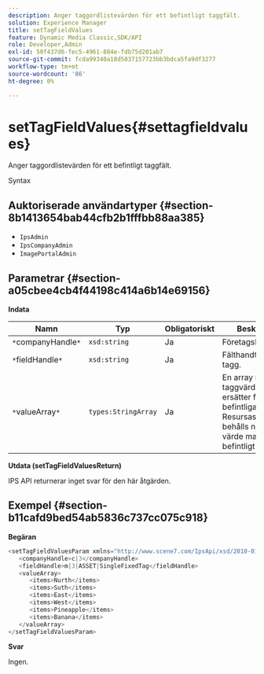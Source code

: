 ```yaml
---
description: Anger taggordlistevärden för ett befintligt taggfält.
solution: Experience Manager
title: setTagFieldValues
feature: Dynamic Media Classic,SDK/API
role: Developer,Admin
exl-id: 50f437d6-fec5-4961-884e-fdb75d201ab7
source-git-commit: fcda99340a18d5037157723bb3bdca5fa9df3277
workflow-type: tm+mt
source-wordcount: '86'
ht-degree: 0%

---
```


# setTagFieldValues{#settagfieldvalues}

Anger taggordlistevärden för ett befintligt taggfält.

Syntax

## Auktoriserade användartyper {#section-8b1413654bab44cfb2b1fffbb88aa385}

* `IpsAdmin`
* `IpsCompanyAdmin`
* `ImagePortalAdmin`

## Parametrar {#section-a05cbee4cb4f44198c414a6b14e69156}

**Indata**

| Namn | Typ | Obligatoriskt | Beskrivning |
|---|---|---|---|
| `*`companyHandle`*` | `xsd:string` | Ja | Företagshandtag. |
| `*`fieldHandle`*` | `xsd:string` | Ja | Fälthandtag för tagg. |
| `*`valueArray`*` | `types:StringArray` | Ja | En array med taggvärden som ersätter fältets befintliga ordlista. Resursassociationer behålls när ett nytt värde matchar ett befintligt värde. |

**Utdata (setTagFieldValuesReturn)**

IPS API returnerar inget svar för den här åtgärden.

## Exempel {#section-b11cafd9bed54ab5836c737cc075c918}

**Begäran**

```java
<setTagFieldValuesParam xmlns="http://www.scene7.com/IpsApi/xsd/2010-01-31">
   <companyHandle>c|3</companyHandle>
   <fieldHandle>m|3|ASSET|SingleFixedTag</fieldHandle>
   <valueArray>
      <items>Nurth</items>
      <items>Suth</items>
      <items>East</items>
      <items>West</items>
      <items>Pineapple</items>
      <items>Banana</items>
   </valueArray>
</setTagFieldValuesParam>
```

**Svar**

Ingen.

